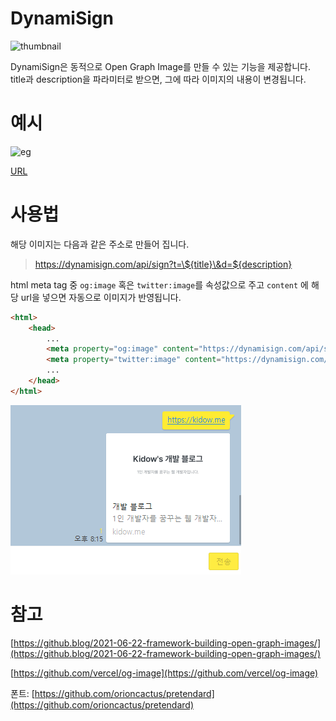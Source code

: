 # DynamiSign

![thumbnail](https://dynamisign.com/api/sign?d=다이나미사인)

DynamiSign은 동적으로 Open Graph Image를 만들 수 있는 기능을 제공합니다.
title과 description을 파라미터로 받으면, 그에 따라 이미지의 내용이 변경됩니다.

# 예시

![eg](https://dynamisign.com/api/sign?d=%EC%A0%9C%EB%AA%A9%EC%9D%84%20t%EB%A1%9C,%20%EB%82%B4%EC%9A%A9%EC%9D%80%20d%EB%A1%9C%20%ED%8C%8C%EB%9D%BC%EB%AF%B8%ED%84%B0%EB%A5%BC%20%EC%A0%84%EB%8B%AC%ED%95%A9%EB%8B%88%EB%8B%A4.&t=%EB%8F%99%EC%A0%81%EC%9C%BC%EB%A1%9C%20%EC%9D%B4%EB%AF%B8%EC%A7%80%EC%9D%98%20%EB%82%B4%EC%9A%A9%EC%9D%84%20%EB%B3%80%EA%B2%BD%ED%95%98%EB%8A%94%20%EB%B2%95)

[URL](https://dynamisign.com/api/sign?d=%EC%A0%9C%EB%AA%A9%EC%9D%84%20t%EB%A1%9C,%20%EB%82%B4%EC%9A%A9%EC%9D%80%20d%EB%A1%9C%20%ED%8C%8C%EB%9D%BC%EB%AF%B8%ED%84%B0%EB%A5%BC%20%EC%A0%84%EB%8B%AC%ED%95%A9%EB%8B%88%EB%8B%A4.&t=%EB%8F%99%EC%A0%81%EC%9C%BC%EB%A1%9C%20%EC%9D%B4%EB%AF%B8%EC%A7%80%EC%9D%98%20%EB%82%B4%EC%9A%A9%EC%9D%84%20%EB%B3%80%EA%B2%BD%ED%95%98%EB%8A%94%20%EB%B2%95)

# 사용법

해당 이미지는 다음과 같은 주소로 만들어 집니다.

> https://dynamisign.com/api/sign?t=\${title}\&d=${description}

html meta tag 중 `og:image` 혹은 `twitter:image`를 속성값으로 주고 `content` 에 해당 url을 넣으면 자동으로 이미지가 반영됩니다.

```html
<html>
    <head>
        ...
        <meta property="og:image" content="https://dynamisign.com/api/sign">
        <meta property="twitter:image" content="https://dynamisign.com/api/sign">
        ...
    </head>
</html>
```

![확인](public/media/opengraph.png)

# 참고

[https://github.blog/2021-06-22-framework-building-open-graph-images/](https://github.blog/2021-06-22-framework-building-open-graph-images/)

[https://github.com/vercel/og-image](https://github.com/vercel/og-image)

폰트: [https://github.com/orioncactus/pretendard](https://github.com/orioncactus/pretendard)